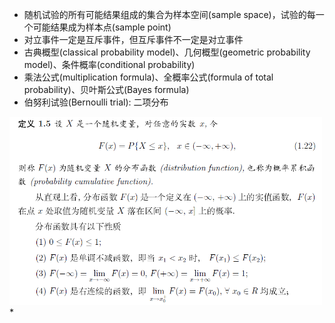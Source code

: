 * 随机试验的所有可能结果组成的集合为样本空间(sample space)，试验的每一个可能结果成为样本点(sample point)
* 对立事件一定是互斥事件，但互斥事件不一定是对立事件
* 古典概型(classical probability model)、几何概型(geometric probability model)、条件概率(conditional probability)
* 乘法公式(multiplication formula)、全概率公式(formula of total probability)、贝叶斯公式(Bayes formula)
* 伯努利试验(Bernoulli trial): 二项分布
<img src="https://github.com/stella-gao/Predictive-Analytics/blob/master/screenshot/1.png" width="500">
* 

